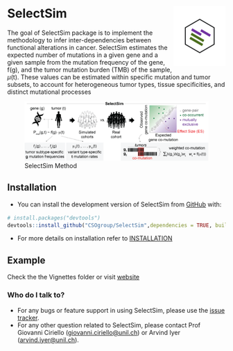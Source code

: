 
<!-- README.md is generated from README.Rmd. Please edit that file -->

# SelectSim <img src="man/figures/logo.png" align="right" height="138" alt="" />

<!-- badges: start -->
<!-- badges: end -->

The goal of SelectSim package is to implement the methodology to infer
inter-dependencies between functional alterations in cancer. SelectSim
estimates the expected number of mutations in a given gene and a given
sample from the mutation frequency of the gene, f(g), and the tumor
mutation burden (TMB) of the sample, $\mu$(t). These values can be
estimated within specific mutation and tumor subsets, to account for
heterogeneous tumor types, tissue specificities, and distinct mutational
processes

<figure>
<img
src="https://github.com/CSOgroup/SelectSim/blob/main/SelectSim_method.png"
alt="SelectSim Method" />
<figcaption aria-hidden="true">SelectSim Method</figcaption>
</figure>

## Installation

- You can install the development version of SelectSim from
  [GitHub](https://github.com/CSOgroup/SelectSim) with:

``` r
# install.packages("devtools")
devtools::install_github("CSOgroup/SelectSim",dependencies = TRUE, build_vignettes = TRUE)
```

- For more details on installation refer to
  [INSTALLATION](INSTALLATION.md)

## Example

Check the the Vignettes folder or visit
[website](https://csogroup.github.io/SelectSim/)

### Who do I talk to?

- For any bugs or feature support in using SelectSim, please use the
  [issue tracker](https://github.com/CSOgroup/SelectSim/issues).
- For any other question related to SelectSim, please contact Prof
  Giovanni Ciriello (<giovanni.ciriello@unil.ch>) or Arvind Iyer
  (<arvind.iyer@unil.ch>).
